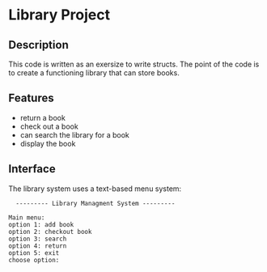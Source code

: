 # Library Project

## Description

This code is written as an exersize to write structs. The point of the code is to create a functioning library that can store books.

## Features

 - return a book
 - check out a book
 - can search the library for a book
 - display the book

## Interface

The library system uses a text-based menu system:

```
  --------- Library Managment System ---------

Main menu:
option 1: add book
option 2: checkout book
option 3: search
option 4: return
option 5: exit
choose option:  
```
